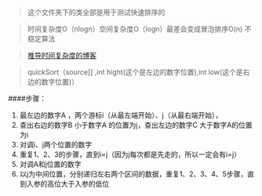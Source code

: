 >这个文件夹下的类全部是用于测试快速排序的

>时间复杂度O（nlogn）空间复杂度O（logn）最差会变成冒泡排序O(n) 不稳定算法

>[推导时间复杂度的博客](https://www.cnblogs.com/javawebsoa/p/3194015.html)

>quickSort（source[] ,int hight(这个是左边的数字位置),int low(这个是右边的数字位置)）

####步骤：
1. 最左边的数字A ，两个游标i（从最左端开始）、j（从最右端开始），
2. 查出右边的数字B 小于数字A 的位置为j，查出左边的数字C 大于数字A的位置为i
3. 对调i、j两个位置的数字
4. 重复1、2、3的步骤，直到i=j（因为j每次都是先走的，所以一定会有i=j）
5. 对调A和j位置的数字
6. 以j为中间位置，分别递归左右两个区间的数据，重复1、2、3、4、5步骤，直到入参的高位大于入参的低位